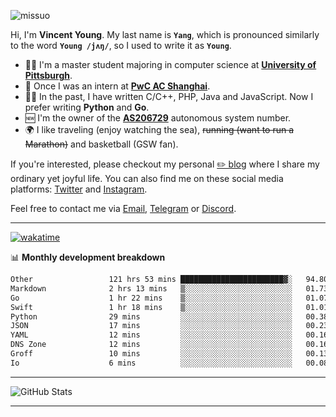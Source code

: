 <p align="left"> <img src="https://komarev.com/ghpvc/?username=missuo&label=Profile%20views&color=0e75b6&style=flat" alt="missuo" /> </p>


Hi, I'm **Vincent Young**. My last name is **`Yang`**, which is pronounced similarly to the word **`Young /jʌŋ/`**, so I used to write it as **`Young`**. 

-  👨‍🎓 I'm a master student majoring in computer science at [**University of Pittsburgh**](https://www.pitt.edu).
-  💼 Once I was an intern at **[PwC AC Shanghai](https://www.linkedin.com/company/pwc-ac-shanghai/)**.
-  👨‍💻 In the past, I have written C/C++, PHP, Java and JavaScript. Now I prefer writing **Python** and **Go**.
-  🆕 I'm the owner of the **[AS206729](https://bgp.tools/AS206729)** autonomous system number.
-  🌍 I like traveling (enjoy watching the sea), ~~running (want to run a Marathon)~~ and basketball (GSW fan).

If you're interested, please checkout my personal [✏️ blog](https://missuo.me/) where I share my ordinary yet joyful life. You can also find me on these social media platforms: [Twitter](https://twitter.com/m1ssuo) and [Instagram](https://www.instagram.com/m1ssuo).

Feel free to contact me via <a href="mailto:i@yyt.moe">Email</a>, [Telegram](https://t.me/missuo) or [Discord](https://discordapp.com/users/missuo#7448).

-------

[![wakatime](https://wakatime.com/badge/user/c13cd961-40ca-417a-afb6-1f9ea8ac295c.svg)](https://wakatime.com/@missuo)

📊 **Monthly development breakdown**
<!--START_SECTION:waka-->

```txt
Other                 121 hrs 53 mins ███████████████████████▓░   94.80 %
Markdown              2 hrs 13 mins   ▒░░░░░░░░░░░░░░░░░░░░░░░░   01.73 %
Go                    1 hr 22 mins    ▒░░░░░░░░░░░░░░░░░░░░░░░░   01.07 %
Swift                 1 hr 18 mins    ▒░░░░░░░░░░░░░░░░░░░░░░░░   01.01 %
Python                29 mins         ░░░░░░░░░░░░░░░░░░░░░░░░░   00.38 %
JSON                  17 mins         ░░░░░░░░░░░░░░░░░░░░░░░░░   00.23 %
YAML                  12 mins         ░░░░░░░░░░░░░░░░░░░░░░░░░   00.16 %
DNS Zone              12 mins         ░░░░░░░░░░░░░░░░░░░░░░░░░   00.16 %
Groff                 10 mins         ░░░░░░░░░░░░░░░░░░░░░░░░░   00.13 %
Io                    6 mins          ░░░░░░░░░░░░░░░░░░░░░░░░░   00.08 %
```

<!--END_SECTION:waka-->

-------

![GitHub Stats](https://github-readme-stats-opal-alpha-76.vercel.app/api?username=missuo&show_icons=true&theme=transparent)

-------

